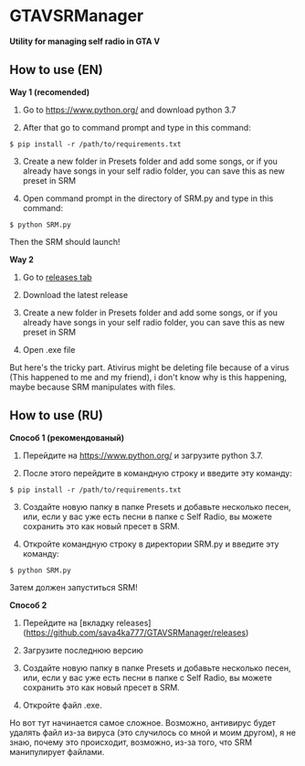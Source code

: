 # GTAVSRManager

**Utility for managing self radio in GTA V**

## How to use (EN)

**Way 1 (recomended)**

1. Go to https://www.python.org/ and download python 3.7

2. After that go to command prompt and type in this command:

`$ pip install -r /path/to/requirements.txt`

3. Create a new folder in Presets folder and add some songs, or if you already have songs in your self radio folder, you can save this as new preset in SRM

4. Open command prompt in the directory of SRM.py and type in this command:

`$ python SRM.py`

Then the SRM should launch!


**Way 2**

1. Go to [releases tab](https://github.com/sava4ka777/GTAVSRManager/releases)

2. Download the latest release

3. Create a new folder in Presets folder and add some songs, or if you already have songs in your self radio folder, you can save this as new preset in SRM

4. Open .exe file 

But here's the tricky part. Ativirus might be deleting file because of a virus (This happened to me and my friend), i don't know why is this happening, maybe because SRM manipulates with files.



## How to use (RU)

**Способ 1 (рекомендованый)**

1. Перейдите на https://www.python.org/ и загрузите python 3.7.

2. После этого перейдите в командную строку и введите эту команду:

`$ pip install -r /path/to/requirements.txt`

3. Создайте новую папку в папке Presets и добавьте несколько песен, или, если у вас уже есть песни в папке c Self Radio, вы можете сохранить это как новый пресет в SRM.

4. Откройте командную строку в директории SRM.py и введите эту команду:

`$ python SRM.py`

Затем должен запуститься SRM!

**Способ 2**

1. Перейдите на [вкладку releases] (https://github.com/sava4ka777/GTAVSRManager/releases)

2. Загрузите последнюю версию

3. Создайте новую папку в папке Presets и добавьте несколько песен, или, если у вас уже есть песни в папке c Self Radio, вы можете сохранить это как новый пресет в SRM.

4. Откройте файл .exe.

Но вот тут начинается самое сложное. Возможно, антивирус будет удалять файл из-за вируса (это случилось со мной и моим другом), я не знаю, почему это происходит, возможно, из-за того, что SRM манипулирует файлами.
